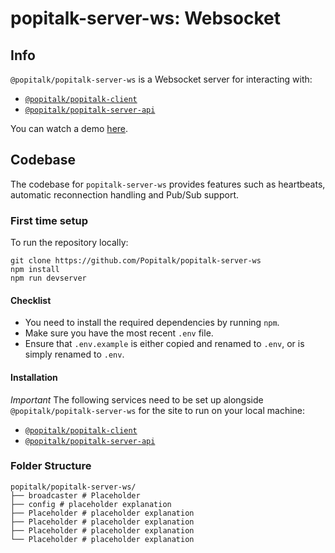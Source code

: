 # popitalk-server-ws: Websocket

## Info
`@popitalk/popitalk-server-ws` is a Websocket server for interacting with: 

* [`@popitalk/popitalk-client`](https://github.com/Popitalk/popitalk-client)
* [`@popitalk/popitalk-server-api`](https://github.com/Popitalk/popitalk-server-api)

You can watch a demo [here](https://placeholder.youtube.com).

## Codebase
The codebase for `popitalk-server-ws` provides features such as heartbeats, automatic reconnection handling and Pub/Sub support.

### First time setup

To run the repository locally:

```
git clone https://github.com/Popitalk/popitalk-server-ws
npm install
npm run devserver
```

#### Checklist

 - You need to install the required dependencies by running `npm`.
 - Make sure you have the most recent `.env` file.
 - Ensure that `.env.example` is either copied and renamed to `.env`, or is simply renamed to `.env`.

#### Installation
*Important* The following services need to be set up alongside `@popitalk/popitalk-server-ws` for the site to run on your local machine:

* [`@popitalk/popitalk-client`](https://github.com/Popitalk/popitalk-client)
* [`@popitalk/popitalk-server-api`](https://github.com/Popitalk/popitalk-server-api)

### Folder Structure
```
popitalk/popitalk-server-ws/
├── broadcaster # Placeholder
├── config # placeholder explanation
├── Placeholder # placeholder explanation
├── Placeholder # placeholder explanation
├── Placeholder # placeholder explanation
└── Placeholder # placeholder explanation
```

